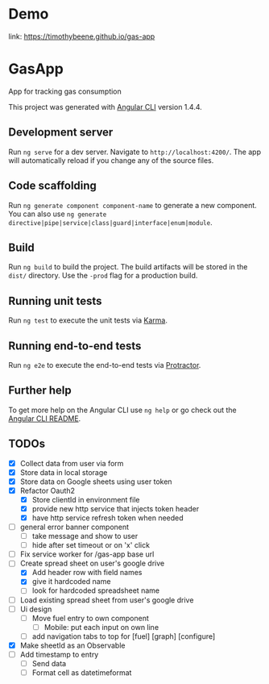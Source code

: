 # Demo
link: https://timothybeene.github.io/gas-app

# GasApp
App for tracking gas consumption

This project was generated with [Angular CLI](https://github.com/angular/angular-cli) version 1.4.4.

## Development server

Run `ng serve` for a dev server. Navigate to `http://localhost:4200/`. The app will automatically reload if you change any of the source files.

## Code scaffolding

Run `ng generate component component-name` to generate a new component. You can also use `ng generate directive|pipe|service|class|guard|interface|enum|module`.

## Build

Run `ng build` to build the project. The build artifacts will be stored in the `dist/` directory. Use the `-prod` flag for a production build.

## Running unit tests

Run `ng test` to execute the unit tests via [Karma](https://karma-runner.github.io).

## Running end-to-end tests

Run `ng e2e` to execute the end-to-end tests via [Protractor](http://www.protractortest.org/).

## Further help

To get more help on the Angular CLI use `ng help` or go check out the [Angular CLI README](https://github.com/angular/angular-cli/blob/master/README.md).

## TODOs
* [x] Collect data from user via form
* [x] Store data in local storage
* [x] Store data on Google sheets using user token
* [x] Refactor Oauth2
    * [x] Store clientId in environment file
    * [x] provide new http service that injects token header
    * [x] have http service refresh token when needed
* [ ] general error banner component
    * [ ] take message and show to user
    * [ ] hide after set timeout or on 'x' click
* [ ] Fix service worker for /gas-app base url
* [ ] Create spread sheet on user's google drive
    * [x] Add header row with field names
    * [x] give it hardcoded name
    * [ ] look for hardcoded spreadsheet name
* [ ] Load existing spread sheet from user's google drive
* [ ] Ui design
    * [ ] Move fuel entry to own component
        * [ ] Mobile: put each input on own line
    * [ ] add navigation tabs to top for [fuel] [graph] [configure]
* [x] Make sheetId as an Observable
* [ ] Add timestamp to entry
    * [ ] Send data
    * [ ] Format cell as datetimeformat